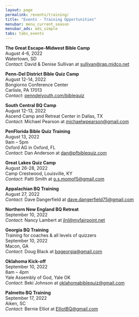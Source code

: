 ```yaml
---
layout: page
permalink: /events/training/
title: "Events - Training Opportunities"
menubar: menu_current_season
menubar_ads: ads_simple
tabs: tabs_events
---
```


**The Great Escape-Midwest Bible Camp**\
August 4-6, 2022\
Watertown, SD\
*Contact*: David & Denise Sullivan at [sullivan@rap.midco.net](mailto:sullivan@rap.midco.net)

**Penn-Del District Bible Quiz Camp**\
August 12-14, 2022\
Bongiorno Conference Center\
Carlisle, PA 17013\
*Contact*: [penndelyouth.com/biblequiz](https://penndelyouth.com/biblequiz)

**South Central BQ Camp**\
August 12-13, 2022\
Ascend Camp and Retreat Center in Dallas, TX\
*Contact*: Michael Pearson at [michaelwpearson@gmail.com](mailto:michaelwpearson@gmail.com)

**PenFlorida Bible Quiz Training**\
August 13, 2022\
9am – 5pm\
Oxford AG in Oxford, FL\
*Contact*: Dan Anderson at [dan@pfbiblequiz.com](mailto:dan@pfbiblequiz.com)

**Great Lakes Quiz Camp**\
August 26-28, 2022\
Camp Crestwood, Louisville, KY\
*Contact*: Patti Smith at [p.s.momof5@gmail.com](mailto:p.s.momof5@gmail.com)

**Appalachian BQ Training**\
August 27, 2022\
*Contact*: Dave Dangerfield at [dave.dangerfield75@gmail.com](mailto:dave.dangerfield75@gmail.com)

**Northern New England BQ Retreat**\
September 10, 2022\
*Contact*: Nancy Lambert at [jlnl@myfairpoint.net](mailto:jlnl@myfairpoint.net)

**Georgia BQ Training**\
Training for coaches & all levels of quizzers\
September 10, 2022\
Macon, GA\
*Contact*: Doug Black at [bqgeorgia@gmail.com](mailto:bqgeorgia@gmail.com)

**Oklahoma Kick-off**\
September 10, 2022\
8am – 4pm\
Yale Assembly of God, Yale OK\
*Contact*: Beki Johnson at [oklahomabiblequiz@gmail.com](mailto:oklahomabiblequiz@gmail.com)

**Palmetto BQ Training**\
September 17, 2022\
Aiken, SC\
*Contact*: Bernie Elliot at [ElliotBQ@gmail.com](mailto:ElliotBQ@gmail.com)